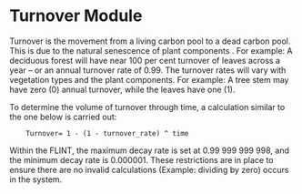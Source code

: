 # Turnover Module

Turnover is the movement from a living carbon pool to a dead carbon pool. This is due to the natural senescence of plant components . For example: A deciduous forest will have near 100 per cent turnover of leaves across a year – or an annual turnover rate of 0.99. The turnover rates will vary with vegetation types and the plant components. For example: A tree stem may have zero (0) annual turnover, while the leaves have one (1).

To determine the volume of turnover through time, a calculation similar to the one below is carried out:

```
    Turnover= 1 - (1 - turnover_rate) ^ time
```

Within the FLINT, the maximum decay rate is set at 0.99 999 999 998, and the minimum decay rate is 0.000001. These restrictions are in place to ensure there are no invalid calculations (Example: dividing by zero) occurs in the system.